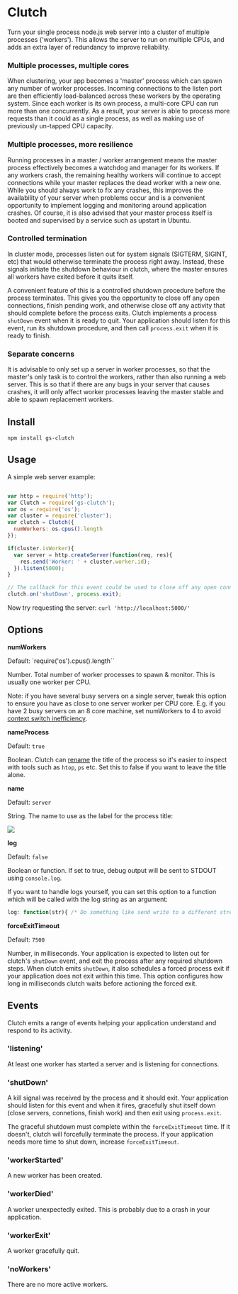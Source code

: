 Clutch
===

Turn your single process node.js web server into a cluster of multiple processes ('workers'). This allows the server to run on multiple CPUs, and adds an extra layer of redundancy to improve reliability.

### Multiple processes, multiple cores

When clustering, your app becomes a 'master' process which can spawn any number of worker processes. Incoming connections to the listen port are then efficiently load-balanced across these workers by the operating system. Since each worker is its own process, a multi-core CPU can run more than one concurrently. As a result, your server is able to process more requests than it could as a single process, as well as making use of previously un-tapped CPU capacity.

### Multiple processes, more resilience

Running processes in a master / worker arrangement means the master process effectively becomes a watchdog and manager for its workers. If any workers crash, the remaining healthy workers will continue to accept connections while your master replaces the dead worker with a new one. While you should always work to fix any crashes, this improves the availability of your server when problems occur and is a convenient opportunity to implement logging and monitoring around application crashes. Of course, it is also advised that your master process itself is booted and supervised by a service such as upstart in Ubuntu.

### Controlled termination

In cluster mode, processes listen out for system signals (SIGTERM, SIGINT, etc) that would otherwise terminate the process right away. Instead, these signals initiate the shutdown behaviour in clutch, where the master ensures all workers have exited before it quits itself.

A convenient feature of this is a controlled shutdown procedure before the process terminates. This gives you the opportunity to close off any open connections, finish pending work, and otherwise close off any activity that should complete before the process exits. Clutch implements a process `shutDown` event when it is ready to quit. Your application should listen for this event, run its shutdown procedure, and then call `process.exit` when it is ready to finish.

### Separate concerns

It is advisable to only set up a server in worker processes, so that the master's only task is to control the workers, rather than also running a web server. This is so that if there are any bugs in your server that causes crashes, it will only affect worker processes leaving the master stable and able to spawn replacement workers.

## Install

`npm install gs-clutch`

## Usage

A simple web server example:

```javascript

var http = require('http');
var Clutch = require('gs-clutch');
var os = require('os');
var cluster = require('cluster');
var clutch = Clutch({
  numWorkers: os.cpus().length
});

if(cluster.isWorker){
  var server = http.createServer(function(req, res){
    res.send('Worker: ' + cluster.worker.id);
  }).listen(5000);
}

// The callback for this event could be used to close off any open connections, resources, etc. before you program terminates
clutch.on('shutDown', process.exit);

```

Now try requesting the server: `curl 'http://localhost:5000/'`

## Options

**numWorkers**

Default: `require('os').cpus().length``

Number. Total number of worker processes to spawn & monitor. This is usually one worker per CPU.

Note: if you have several busy servers on a single server, tweak this option to ensure you have as close to one server worker per CPU core. E.g. if you have 2 busy servers on an 8 core machine, set numWorkers to 4 to avoid [context switch inefficiency](https://engineering.gosquared.com/optimising-nginx-node-js-and-networking-for-heavy-workloads).

**nameProcess**

Default: `true`

Boolean. Clutch can [rename](http://nodejs.org/api/process.html#process_process_title) the title of the process so it's easier to inspect with tools such as `htop`, `ps` etc. Set this to false if you want to leave the title alone.

**name**

Default: `server`

String. The name to use as the label for the process title:

![](http://cl.ly/image/2T1G1L1Z391w/Screen%20Shot%202014-04-11%20at%2015.42.48.png)

**log**

Default: `false`

Boolean or function. If set to true, debug output will be sent to STDOUT using `console.log`.

If you want to handle logs yourself, you can set this option to a function which will be called with the log string as an argument:

```javascript
log: function(str){ /* Do something like send write to a different stream, update counters, etc. */ }
```

**forceExitTimeout**

Default: `7500`

Number, in milliseconds. Your application is expected to listen out for clutch's `shutDown` event, and exit the process after any required shutdown steps. When clutch emits `shutDown`, it also schedules a forced process exit if your application does not exit within this time. This option configures how long in milliseconds clutch waits before actioning the forced exit.

## Events

Clutch emits a range of events helping your application understand and respond to its activity.

### 'listening'

At least one worker has started a server and is listening for connections.

### 'shutDown'

A kill signal was received by the process and it should exit. Your application should listen for this event and when it fires, gracefully shut itself down (close servers, connetions, finish work) and then exit using `process.exit`.

The graceful shutdown must complete within the `forceExitTimeout` time. If it doesn't, clutch will forcefully terminate the process. If your application needs more time to shut down, increase `forceExitTimeout`.

### 'workerStarted'

A new worker has been created.


### 'workerDied'

A worker unexpectedly exited. This is probably due to a crash in your application.

### 'workerExit'

A worker gracefully quit.

### 'noWorkers'

There are no more active workers.
